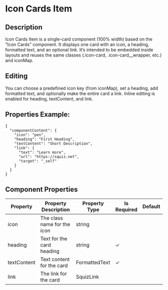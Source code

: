 # Icon Cards Item

## Description

Icon Cards Item is a single-card component (100% width) based on the “Icon Cards” component. It displays one card with an icon, a heading, formatted text, and an optional link. It’s intended to be embedded inside layouts and reuses the same classes (.icon-card, .icon-card\_\_wrapper, etc.) and iconMap.

## Editing

You can choose a predefined icon key (from iconMap), set a heading, add formatted text, and optionally make the entire card a link. Inline editing is enabled for heading, textContent, and link.

## Properties Example:

```
{
  "componentContent": {
    "icon": "pen",
    "heading": "First Heading",
    "textContent": "Short Description",
    "link": {
      "text": "Learn more",
      "url": "https://squiz.net",
      "target": "_self"
    }
  }
}
```

## Component Properties

| Property    | Property Description        | Property Type | Is Required | Default |
| ----------- | --------------------------- | ------------- | ----------- | ------- |
| icon        | The class name for the icon | string        |             |         |
| heading     | Text for the card heading   | string        | ✓           |         |
| textContent | Text content for the card   | FormattedText | ✓           |         |
| link        | The link for the card       | SquizLink     |             |         |

